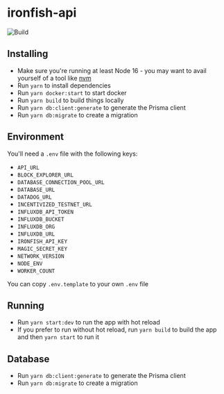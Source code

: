 # ironfish-api

![Build](https://github.com/iron-fish/ironfish-api/actions/workflows/ci.yml/badge.svg)

## Installing

* Make sure you're running at least Node 16 - you may want to avail yourself of a tool like [nvm](https://nvm.sh)
* Run `yarn` to install dependencies
* Run `yarn docker:start` to start docker
* Run `yarn build` to build things locally
* Run `yarn db:client:generate` to generate the Prisma client
* Run `yarn db:migrate` to create a migration

## Environment

You'll need a `.env` file with the following keys:

* `API_URL`
* `BLOCK_EXPLORER_URL`
* `DATABASE_CONNECTION_POOL_URL`
* `DATABASE_URL`
* `DATADOG_URL`
* `INCENTIVIZED_TESTNET_URL`
* `INFLUXDB_API_TOKEN`
* `INFLUXDB_BUCKET`
* `INFLUXDB_ORG`
* `INFLUXDB_URL`
* `IRONFISH_API_KEY`
* `MAGIC_SECRET_KEY`
* `NETWORK_VERSION`
* `NODE_ENV`
* `WORKER_COUNT`

You can copy `.env.template` to your own `.env` file

## Running

* Run `yarn start:dev` to run the app with hot reload
* If you prefer to run without hot reload, run `yarn build` to build the app and then `yarn start` to run it

## Database

* Run `yarn db:client:generate` to generate the Prisma client
* Run `yarn db:migrate` to create a migration
